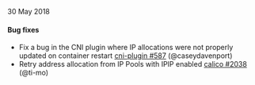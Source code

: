 30 May 2018

#### Bug fixes

 - Fix a bug in the CNI plugin where IP allocations were not properly updated on container restart [cni-plugin #587](https://github.com/projectcalico/cni-plugin/pull/587) (@caseydavenport)
 - Retry address allocation from IP Pools with IPIP enabled [calico #2038](https://github.com/projectcalico/calico/pull/2038) (@ti-mo)

